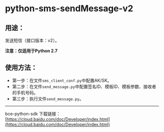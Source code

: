 # python-sms-sendMessage-v2

## 用途：

发送短信（接口版本：v2）。

**注意：仅适用于Python 2.7**

## 使用方法：

* 第一步：在文件`sms_client_conf.py`中配置AK/SK。
* 第二步：在文件`send_message.py`中配置签名ID、模板ID、模板参数、接收者的手机号码。
* 第三步：执行文件`send_message.py`。

---

bce-python-sdk 下载链接：[https://cloud.baidu.com/doc/Developer/index.html](https://cloud.baidu.com/doc/Developer/index.html)